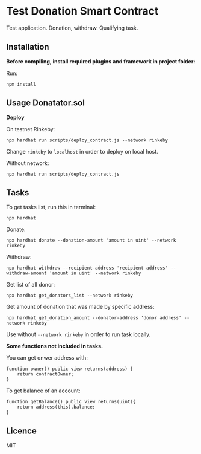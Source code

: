 # Test Donation Smart Contract
Test application. Donation, withdraw. Qualifying task.

## Installation 

**Before compiling, install required plugins and framework in project folder:**

Run:
```shell
npm install
```

## Usage Donatator.sol

**Deploy**

On testnet Rinkeby:
```shell
npx hardhat run scripts/deploy_contract.js --network rinkeby
```
Change `rinkeby` to `localhost` in order to deploy on local host.


Without network:
```shell
npx hardhat run scripts/deploy_contract.js
```

## Tasks

To get tasks list, run this in terminal:
```shell
npx hardhat 
```
Donate:
```shell
npx hardhat donate --donation-amount 'amount in uint' --network rinkeby
```

Withdraw:
```shell
npx hardhat withdraw --recipient-address 'recipient address' --withdraw-amount 'amount in uint' --network rinkeby
```

Get list of all donor:
```shell
npx hardhat get_donators_list --network rinkeby
```

Get amount of donation that was made by specific address:
```shell
npx hardhat get_donation_amount --donator-address 'donor address' --network rinkeby
```


Use without `--network rinkeby` in order to run task locally.

**Some functions not included in tasks.**

You can get onwer address with:
```shell
function owner() public view returns(address) {
    return contractOwner;
}

```
To get balance of an account:
```shell
function getBalance() public view returns(uint){
    return address(this).balance;
}
```

## Licence
MIT
